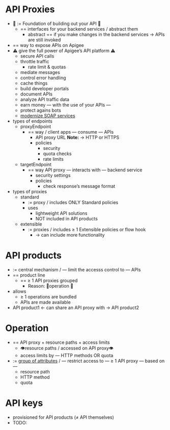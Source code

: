 # API Proxies
- 👀 := Foundation of building out your API 👀
     - == interfaces for your backend services / abstract them
         - abstract == if you make changes in the backend services → APIs are still invoked
- == way to expose APIs on Apigee
- ⚠️ give the full power of Apigee’s API platform ⚠️
     - secure API calls
     - throttle traffic
         - rate limit & quotas
     - mediate messages
     - control error handling
     - cache things
     - build developer portals
     - document APIs
     - analyze API traffic data
     - earn money — with the use of your APIs —
     - protect agains bots
     - [modernize SOAP services](https://www.googlecloudcommunity.com/gc/Apigee/Apigee-X-Support-for-SOAP-Webservices/m-p/419451#M70359)
- types of endpoints
     - proxyEndpoint
         - == way / client apps — consume — APIs
             - API proxy URL
             **Note:** → HTTP or HTTPS
             - policies
                 - security
                 - quota checks
                 - rate limits
     - targetEndpoint
         - == way API proxy — interacts with — backend service
             - security settings
             - policies
                 - check response’s message format
- types of proxies
    - standard
        - := proxy / includes ONLY Standard policies
        - uses
            - lightweight API solutions
            - NOT included in API products
    - extensible
        - := proxies / includes ≥ 1 Extensible policies or flow hook
            - → can include more functionality

# API products
- := central mechanism / — limit the accesss control to — APIs
- == product line
  - == ≥ 1 API proxies grouped
    - Reason: 🧠operation 🧠
- allows
  - ≥ 1 operations are bundled
  - APIs are made available
- API product1 ← can share an API proxy with → API product2

# Operation
- == API proxy + resource paths  + access limits
  - 👁️resource paths / accessed on API proxy👁️
  - access limits by — HTTP methods OR quota
- := [group of attributes](https://cloud.google.com/apigee/docs/api-platform/publish/what-api-product#operations) / — restrict access to — ≥ 1 API proxy — based on —
  - resource path
  - HTTP method
  - quota

# API keys
- provisioned for API products (≠ API themselves)
- TODO: